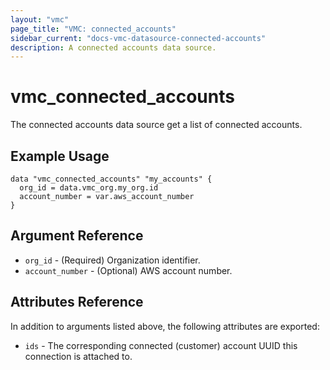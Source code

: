 ```yaml
---
layout: "vmc"
page_title: "VMC: connected_accounts"
sidebar_current: "docs-vmc-datasource-connected-accounts"
description: A connected accounts data source.
---
```


# vmc_connected_accounts

The connected accounts data source get a list of connected accounts.

## Example Usage

```hcl
data "vmc_connected_accounts" "my_accounts" {
  org_id = data.vmc_org.my_org.id
  account_number = var.aws_account_number
}
```

## Argument Reference

* `org_id` - (Required) Organization identifier.
* `account_number` - (Optional) AWS account number.

## Attributes Reference

In addition to arguments listed above, the following attributes are exported:

* `ids` - The corresponding connected (customer) account UUID this connection is attached to.
